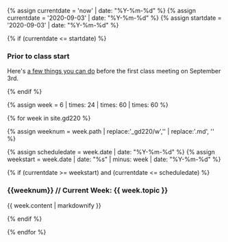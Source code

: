 
{% assign currentdate = 'now' | date: "%Y-%m-%d" %}
{% assign currentdate = '2020-09-03' | date: "%Y-%m-%d" %}
{% assign startdate = '2020-09-03' | date: "%Y-%m-%d" %}

{% if (currentdate <= startdate) %}

<section class="schedule-list">

### Prior to class start

Here's [a few things you can do](/gd-220/00/early-start) before the first class meeting on September 3rd.

</section>

{% endif %}


{% assign week = 6 | times: 24 | times: 60 | times: 60 %}

{% for week in site.gd220 %}

{% assign weeknum = week.path | replace:'_gd220/w','' | replace:'.md', '' %}

{% assign scheduledate = week.date | date: "%Y-%m-%d" %}
{% assign weekstart = week.date | date: "%s" | minus: week | date: "%Y-%m-%d" %}

{% if (currentdate >= weekstart) and (currentdate <= scheduledate) %}


<section class="schedule-list">

<h3 id="current-week">{{weeknum}} // Current Week: {{ week.topic }}</h3>

{{ week.content | markdownify }}

</section>


{% endif %}

{% endfor %}
